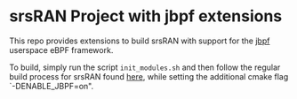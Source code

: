 srsRAN Project with jbpf extensions
===================================

This repo provides extensions to build srsRAN with support for the [jbpf](https://github.com/microsoft/jbpf/) userspace eBPF framework.

To build, simply run the script `init_modules.sh` and then follow the regular build process for srsRAN found [here](./srsRAN_README.md), while setting the additional cmake flag `-DENABLE_JBPF=on".

